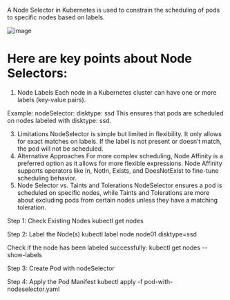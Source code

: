 A Node Selector in Kubernetes is used to constrain the scheduling of pods to specific nodes based on labels.

![image](https://github.com/user-attachments/assets/a87634e3-9cff-49be-9f8f-bcce43f1320d)


# Here are key points about Node Selectors:
1. Node Labels
Each node in a Kubernetes cluster can have one or more labels (key-value pairs).

Example:
nodeSelector:
  disktype: ssd
This ensures that pods are scheduled on nodes labeled with disktype: ssd.


3. Limitations
NodeSelector is simple but limited in flexibility.
It only allows for exact matches on labels. If the label is not present or doesn’t match, the pod will not be scheduled.
4. Alternative Approaches
For more complex scheduling, Node Affinity is a preferred option as it allows for more flexible expressions.
Node Affinity supports operators like In, NotIn, Exists, and DoesNotExist to fine-tune scheduling behavior.
5. Node Selector vs. Taints and Tolerations
NodeSelector ensures a pod is scheduled on specific nodes, while Taints and Tolerations are more about excluding pods from certain nodes unless they have a matching toleration.




Step 1: Check Existing Nodes
kubectl get nodes

Step 2: Label the Node(s)
kubectl label node node01 disktype=ssd

Check if the node has been labeled successfully:
kubectl get nodes --show-labels

Step 3: Create Pod with nodeSelector

Step 4: Apply the Pod Manifest
kubectl apply -f pod-with-nodeselector.yaml
